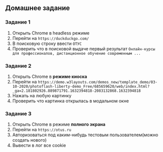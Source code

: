 ## Домашнее задание 
### Задание 1
1. Открыть Chrome в headless режиме
2. Перейти на `https://duckduckgo.com/`
3. В поисковую строку ввести `ОТУС`
4. Проверить что в поисковой выдаче первый результат `Онлайн‑курсы для профессионалов, дистанционное обучение современным ...`

### Задание 2
1. Открыть Chrome в __режиме киоска__
2. Перейти на `https://demo.w3layouts.com/demos_new/template_demo/03-10-2020/photoflash-liberty-demo_Free/685659620/web/index.html?_ga=2.181802926.889871791.1632394818-2083132868.1632394818`
3. Нажать на любую картинку
4. Проверить что картинка открылась в модальном окне

### Задание 3
1. Открыть Chrome в режиме __полного экрана__
2. Перейти на `https://otus.ru`
3. Авторизоваться под каким-нибудь тестовым пользователем(можно создать нового)
4. Вывести в лог все cookie
